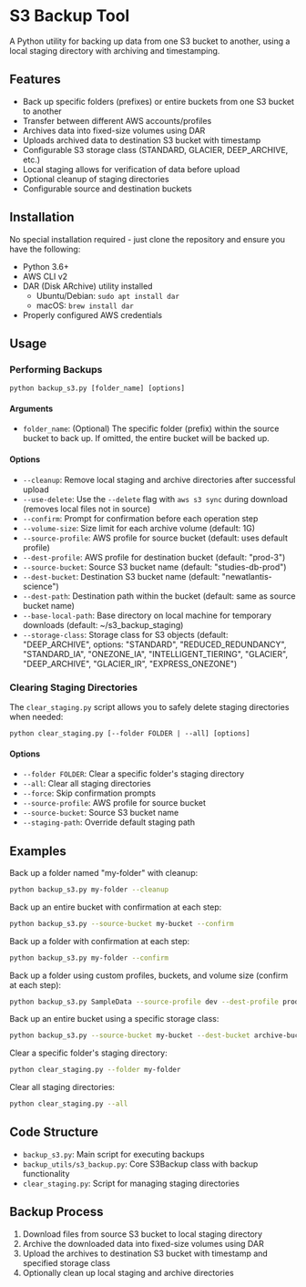 # S3 Backup Tool

A Python utility for backing up data from one S3 bucket to another, using a local staging directory with archiving and timestamping.

## Features

- Back up specific folders (prefixes) or entire buckets from one S3 bucket to another
- Transfer between different AWS accounts/profiles
- Archives data into fixed-size volumes using DAR 
- Uploads archived data to destination S3 bucket with timestamp
- Configurable S3 storage class (STANDARD, GLACIER, DEEP_ARCHIVE, etc.)
- Local staging allows for verification of data before upload
- Optional cleanup of staging directories
- Configurable source and destination buckets

## Installation

No special installation required - just clone the repository and ensure you have the following:

- Python 3.6+
- AWS CLI v2
- DAR (Disk ARchive) utility installed
  - Ubuntu/Debian: `sudo apt install dar`
  - macOS: `brew install dar`
- Properly configured AWS credentials

## Usage

### Performing Backups

```
python backup_s3.py [folder_name] [options]
```

#### Arguments

- `folder_name`: (Optional) The specific folder (prefix) within the source bucket to back up. If omitted, the entire bucket will be backed up.

#### Options

- `--cleanup`: Remove local staging and archive directories after successful upload
- `--use-delete`: Use the `--delete` flag with `aws s3 sync` during download (removes local files not in source)
- `--confirm`: Prompt for confirmation before each operation step
- `--volume-size`: Size limit for each archive volume (default: 1G)
- `--source-profile`: AWS profile for source bucket (default: uses default profile)
- `--dest-profile`: AWS profile for destination bucket (default: "prod-3")
- `--source-bucket`: Source S3 bucket name (default: "studies-db-prod")
- `--dest-bucket`: Destination S3 bucket name (default: "newatlantis-science")
- `--dest-path`: Destination path within the bucket (default: same as source bucket name)
- `--base-local-path`: Base directory on local machine for temporary downloads (default: ~/s3_backup_staging)
- `--storage-class`: Storage class for S3 objects (default: "DEEP_ARCHIVE", options: "STANDARD", "REDUCED_REDUNDANCY", "STANDARD_IA", "ONEZONE_IA", "INTELLIGENT_TIERING", "GLACIER", "DEEP_ARCHIVE", "GLACIER_IR", "EXPRESS_ONEZONE")

### Clearing Staging Directories

The `clear_staging.py` script allows you to safely delete staging directories when needed:

```
python clear_staging.py [--folder FOLDER | --all] [options]
```

#### Options

- `--folder FOLDER`: Clear a specific folder's staging directory
- `--all`: Clear all staging directories
- `--force`: Skip confirmation prompts
- `--source-profile`: AWS profile for source bucket 
- `--source-bucket`: Source S3 bucket name
- `--staging-path`: Override default staging path

## Examples

Back up a folder named "my-folder" with cleanup:

```bash
python backup_s3.py my-folder --cleanup
```

Back up an entire bucket with confirmation at each step:

```bash
python backup_s3.py --source-bucket my-bucket --confirm
```

Back up a folder with confirmation at each step:

```bash
python backup_s3.py my-folder --confirm
```

Back up a folder using custom profiles, buckets, and volume size (confirm at each step):

```bash
python backup_s3.py SampleData --source-profile dev --dest-profile prod --source-bucket source-data --dest-bucket dest-data --dest-path backups/2025 --base-local-path /tmp/s3_staging --volume-size 500M --confirm
```

Back up an entire bucket using a specific storage class:

```bash
python backup_s3.py --source-bucket my-bucket --dest-bucket archive-bucket --storage-class GLACIER --confirm
```

Clear a specific folder's staging directory:

```bash
python clear_staging.py --folder my-folder
```

Clear all staging directories:

```bash
python clear_staging.py --all
```

## Code Structure

- `backup_s3.py`: Main script for executing backups
- `backup_utils/s3_backup.py`: Core S3Backup class with backup functionality
- `clear_staging.py`: Script for managing staging directories

## Backup Process

1. Download files from source S3 bucket to local staging directory
2. Archive the downloaded data into fixed-size volumes using DAR
3. Upload the archives to destination S3 bucket with timestamp and specified storage class
4. Optionally clean up local staging and archive directories